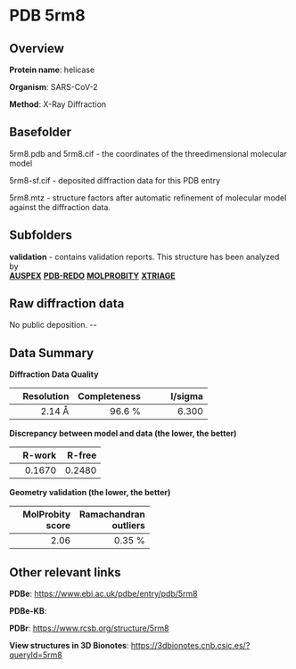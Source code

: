 # PDB 5rm8

## Overview

**Protein name**: helicase

**Organism**: SARS-CoV-2

**Method**: X-Ray Diffraction



## Basefolder

5rm8.pdb and 5rm8.cif - the coordinates of the threedimensional molecular model

5rm8-sf.cif - deposited diffraction data for this PDB entry

5rm8.mtz - structure factors after automatic refinement of molecular model against the diffraction data.

## Subfolders





**validation** - contains validation reports. This structure has been analyzed by <br>[**AUSPEX**](https://github.com/thorn-lab/coronavirus_structural_task_force/tree/master/pdb/helicase/SARS-CoV-2/5rm8/validation/auspex) [**PDB-REDO**](https://github.com/thorn-lab/coronavirus_structural_task_force/tree/master/pdb/helicase/SARS-CoV-2/5rm8/validation/pdb-redo) [**MOLPROBITY**](https://github.com/thorn-lab/coronavirus_structural_task_force/tree/master/pdb/helicase/SARS-CoV-2/5rm8/validation/molprobity) [**XTRIAGE**](https://github.com/thorn-lab/coronavirus_structural_task_force/blob/master/pdb/helicase/SARS-CoV-2/5rm8/validation/Xtriage_output.log)  



## Raw diffraction data

No public deposition. --<br> 

## Data Summary
**Diffraction Data Quality**

|   | Resolution | Completeness| I/sigma |
|---|-------------:|----------------:|--------------:|
|   |2.14 Å|96.6  %|<img width=50/>6.300|

**Discrepancy between model and data (the lower, the better)**

|   | **R-work**| **R-free**   
|---|-------------:|----------------:|           
||  0.1670|  0.2480|

**Geometry validation (the lower, the better)**

|   |**MolProbity<br>score**| **Ramachandran<br>outliers** 
|---|-------------:|----------------:|
||  2.06|  0.35 %|

 

 



## Other relevant links 
**PDBe**:  https://www.ebi.ac.uk/pdbe/entry/pdb/5rm8

**PDBe-KB**:  
 
**PDBr**: https://www.rcsb.org/structure/5rm8 

**View structures in 3D Bionotes**: https://3dbionotes.cnb.csic.es/?queryId=5rm8

